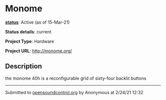 # Monome

**[status](../implementation-status.html)**: Active (as of 15-Mar-21)

**Status details**: 
current

**Project Type**: Hardware

**Project URL**: <http://monome.org/>

## Description

the monome 40h is a reconfigurable grid of sixty-four backlit buttons

---
Submitted to [opensoundcontrol.org](https://opensoundcontrol.org) by Anonymous at 2/24/21 12:32
